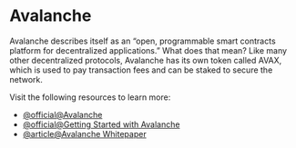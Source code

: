 # Avalanche

Avalanche describes itself as an “open, programmable smart contracts platform for decentralized applications.” What does that mean? Like many other decentralized protocols, Avalanche has its own token called AVAX, which is used to pay transaction fees and can be staked to secure the network.

Visit the following resources to learn more:

- [@official@Avalanche](https://www.avax.network/)
- [@official@Getting Started with Avalanche](https://www.avax.network/developers)
- [@article@Avalanche Whitepaper](https://assets.website-files.com/5d80307810123f5ffbb34d6e/6008d7bbf8b10d1eb01e7e16_Avalanche%20Platform%20Whitepaper.pdf)